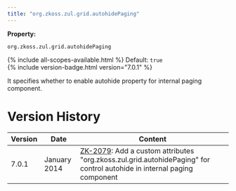 ```yaml
---
title: "org.zkoss.zul.grid.autohidePaging"
---
```


**Property:**

`org.zkoss.zul.grid.autohidePaging`

{% include all-scopes-available.html %}
Default: `true`  
{% include version-badge.html version="7.0.1" %}

It specifies whether to enable autohide property for internal paging
component.

# Version History

| Version | Date         | Content                                                                                                                                                           |
|---------|--------------|-------------------------------------------------------------------------------------------------------------------------------------------------------------------|
| 7.0.1   | January 2014 | [ZK-2079](http://tracker.zkoss.org/browse/ZK-2079): Add a custom attributes "org.zkoss.zul.grid.autohidePaging" for control autohide in internal paging component |
